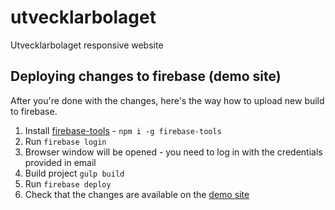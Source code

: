 # utvecklarbolaget
Utvecklarbolaget responsive website

## Deploying changes to firebase (demo site)

After you're done with the changes, here's the way how to upload new build to firebase.

1. Install [firebase-tools](https://github.com/firebase/firebase-tools) - `npm i -g firebase-tools`
2. Run `firebase login`
3. Browser window will be opened - you need to log in with the credentials provided in email
4. Build project `gulp build`
5. Run `firebase deploy`
6. Check that the changes are available on the [demo site](https://utvecklarbolaget.firebaseapp.com)
